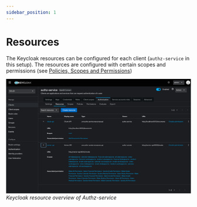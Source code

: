 ```yaml
---
sidebar_position: 1
---
```


# Resources

The Keycloak resources can be configured for each client (`authz-service` in this setup).
The resources are configured with certain scopes and permissions (see [Policies, Scopes and Permissions](./scopes-and-policies.md))

![Keycloak resources overview](./img/keycloak_resources_overview.png)
_Keycloak resource overview of Authz-service_
